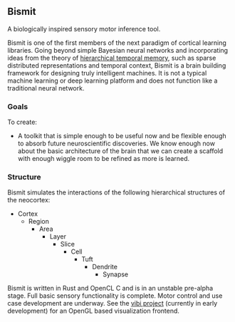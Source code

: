 ## Bismit

A biologically inspired sensory motor inference tool.

Bismit is one of the first members of the next paradigm of cortical learning
libraries. Going beyond simple Bayesian neural networks and incorporating
ideas from the theory of [hierarchical temporal
memory](https://en.wikipedia.org/wiki/Hierarchical_temporal_memory), such as
sparse distributed representations and temporal context, Bismit is a brain
building framework for designing truly intelligent machines. It is not a
typical machine learning or deep learning platform and does not function like
a traditional neural network.


### Goals

To create:

* A toolkit that is simple enough to be useful now and be flexible enough to
  absorb future neuroscientific discoveries. We know enough now about the
  basic architecture of the brain that we can create a scaffold with enough
  wiggle room to be refined as more is learned.


### Structure

Bismit simulates the interactions of the following hierarchical structures of
the neocortex:
- Cortex
   - Region
      - Area
         - Layer
            - Slice
               - Cell
                  - Tuft
                     - Dendrite
                        - Synapse


Bismit is written in Rust and OpenCL C and is in an unstable pre-alpha stage.
Full basic sensory functionality is complete. Motor control and use case
development are underway. See the [vibi
project](https://github.com/cogciprocate/vibi) (currently in early
development) for an OpenGL based visualization frontend.

